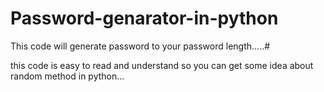# Password-genarator-in-python
This code will generate password to your password length.....#

this code is easy to read and understand
so you can get some idea about random method in python...
